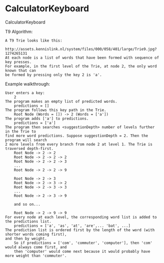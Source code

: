 # CalculatorKeyboard
CalculatorKeyboard

T9 Algorithm:

	A T9 Trie looks like this:
		http://assets.kennislink.nl/system/files/000/058/401/large/Trie9.jpg?1274265131
	At each node is a list of words that have been formed with sequence of key presses.
	For example, in the first level of the Trie, at node 2, the only word known that can
	be formed by pressing only the key 2 is 'a'.

Example walkthrough:

	User enters a key:
		2
	The program makes an empty list of predicted words.
		predictions = []
	The program follows this key path in the Trie.
		Root Node (Words = []) -> 2 (Words = ['a'])
	The program adds ['a'] to predictions.
		predictions = ['a']
	The program then searches <suggestionDepth> number of levels further in the Trie to
	find more word predictions. Suppose suggestionDepth = 2. Then the program will search
	2 more levels from every branch from node 2 at level 1. The Trie is traversed depth-first.
		Root Node -> 2 -> 2
		Root Node -> 2 -> 2 -> 2
		Root Node -> 2 -> 2 -> 3
		...
		Root Node -> 2 -> 2 -> 9
		
		Root Node -> 2 -> 3
		Root Node -> 2 -> 3 -> 2
		Root Node -> 2 -> 3 -> 3
		...
		Root Node -> 2 -> 3 -> 9
		
		and so on...
		
		Root Node -> 2 -> 9 -> 9
	For every node at each level, the corresponding word list is added to the predictions list.
		predictions = ['a', 'as', 'at', 'are',... 'bat', ...]
	The prediction list is ordered first by the length of the word (with shorter words coming first),
	and then by weight.
		So if predictions = ['com', 'commuter', 'computer'], then 'com' would always come first, and
		then 'computer' would come next because it would probably have more weight than 'commuter'.
